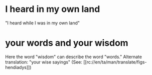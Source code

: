 # I heard in my own land

"I heard while I was in my own land"

# your words and your wisdom

Here the word "wisdom" can describe the word "words." Alternate translation: "your wise sayings" (See: [[rc://en/ta/man/translate/figs-hendiadys]])

